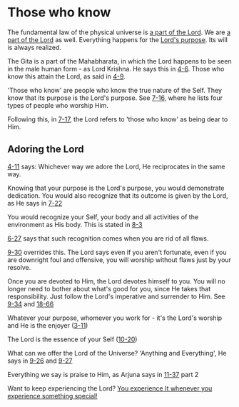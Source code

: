 # Those who know

The fundamental law of the physical universe is
[a part of the Lord](https://rapalearning.com/life-and-liberty/Chapter%207.html#6).
We are [a part of the Lord](https://rapalearning.com/life-and-liberty/Chapter%207.html#6)
as well.
Everything happens for the [Lord's purpose](https://rapalearning.com/life-and-liberty/Chapter%2018.html#78).
Its will is always realized.

The Gita is a part of the Mahabharata,
in which the Lord happens to be seen in the male human form - as Lord Krishna.
He says this in [4-6](https://rapalearning.com/life-and-liberty/Chapter%204.html#6).
Those who know this attain the Lord, as said in [4-9](https://rapalearning.com/life-and-liberty/Chapter%204.html#9).

'Those who know' are people who know the true nature of the Self.
They know that its purpose is the Lord's purpose.
See [7-16](https://rapalearning.com/life-and-liberty/Chapter%207.html#16),
where he lists four types of people who worship Him.

Following this, in
[7-17](https://rapalearning.com/life-and-liberty/Chapter%207.html#17),
the Lord refers to 'those who know' as being dear to Him.

## Adoring the Lord

[4-11](https://rapalearning.com/life-and-liberty/Chapter%204.html#11) says:
Whichever way we adore the Lord, He reciprocates in the same way.

Knowing that your purpose is the Lord's purpose, you would demonstrate dedication.
You would also recognize that its outcome is given by the Lord,
as He says in [7-22](https://rapalearning.com/life-and-liberty/Chapter%207.html#22)

You would recognize your Self, your body and all activities of the environment
as His body. This is stated in
[8-3](https://rapalearning.com/life-and-liberty/Chapter%208.html#3)

[6-27](https://rapalearning.com/life-and-liberty/Chapter%206.html#27)
says that such recognition comes when you are rid of all flaws.

[9-30](https://rapalearning.com/life-and-liberty/Chapter%209.html#30)
overrides this. The Lord says even if you aren't fortunate,
even if you are downright foul and offensive, you will worship without flaws
just by your resolve.

Once you are devoted to Him, the Lord devotes himself to you.
You will no longer need to bother about what's good for you, since He takes
that responsibility. Just follow the Lord's imperative and surrender to Him.
See [9-34](https://rapalearning.com/life-and-liberty/Chapter%209.html#34)
and [18-66](https://rapalearning.com/life-and-liberty/Chapter%2018.html#66)

Whatever your purpose, whomever you work for -
it's the Lord's worship and He is the enjoyer
([3-11](https://rapalearning.com/life-and-liberty/Chapter%203.html#11))

The Lord is the essence of your Self
([10-20](https://rapalearning.com/life-and-liberty/Chapter%2010.html#20))

What can we offer the Lord of the Universe? 'Anything and Everything',
He says in
[9-26](https://rapalearning.com/life-and-liberty/Chapter%209.html#26)
and [9-27](https://rapalearning.com/life-and-liberty/Chapter%209.html#27)

Everything we say is praise to Him, as Arjuna says in
[11-37](https://rapalearning.com/life-and-liberty/Chapter%2011.html#37) part 2

Want to keep experiencing the Lord?
[You experience It whenever you experience something special!](https://rapalearning.com/life-and-liberty/Chapter%2010.html#inlineapplnote157)
